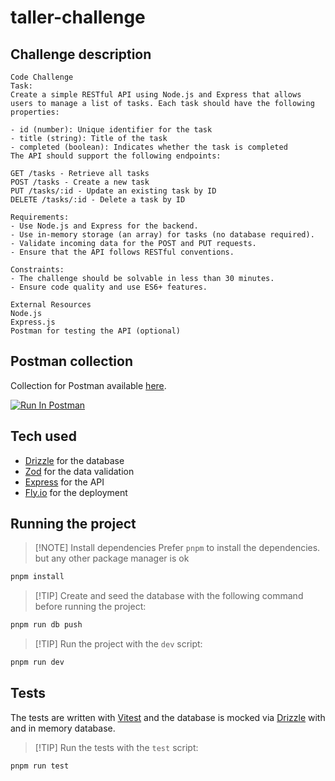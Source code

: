 # taller-challenge

## Challenge description

```
Code Challenge
Task:
Create a simple RESTful API using Node.js and Express that allows users to manage a list of tasks. Each task should have the following properties:

- id (number): Unique identifier for the task
- title (string): Title of the task
- completed (boolean): Indicates whether the task is completed
The API should support the following endpoints:

GET /tasks - Retrieve all tasks
POST /tasks - Create a new task
PUT /tasks/:id - Update an existing task by ID
DELETE /tasks/:id - Delete a task by ID

Requirements:
- Use Node.js and Express for the backend.
- Use in-memory storage (an array) for tasks (no database required).
- Validate incoming data for the POST and PUT requests.
- Ensure that the API follows RESTful conventions.

Constraints:
- The challenge should be solvable in less than 30 minutes.
- Ensure code quality and use ES6+ features.

External Resources
Node.js
Express.js
Postman for testing the API (optional)
```

## Postman collection

Collection for Postman available [here][postman-collection].

[![Run In Postman](https://run.pstmn.io/button.svg)][run-in-postman]

## Tech used

- [Drizzle][drizzle] for the database
- [Zod][zod] for the data validation
- [Express][express] for the API
- [Fly.io][fly-io] for the deployment

## Running the project

> [!NOTE] Install dependencies
> Prefer `pnpm` to install the dependencies. but any other package manager is ok

```sh
pnpm install
```

> [!TIP] Create and seed the database with the following command before running
> the project:

```sh
pnpm run db push
```

> [!TIP] Run the project with the `dev` script:

```sh
pnpm run dev
```

## Tests

The tests are written with [Vitest][vitest] and the database is
mocked via [Drizzle][drizzle] with and in memory database.

> [!TIP] Run the tests with the `test` script:

```sh
pnpm run test
```

[postman-collection]: https://www.postman.com/research-candidate-9614848/challenges/collection/og06dlh/taller-task-challenge?action=share&creator=39071082
[run-in-postman]: https://god.gw.postman.com/run-collection/39071082-456f833a-cea2-4a82-a1e3-04ad6bd72495?action=collection%2Ffork&source=rip_markdown&collection-url=entityId%3D39071082-456f833a-cea2-4a82-a1e3-04ad6bd72495%26entityType%3Dcollection%26workspaceId%3Dbb09de1c-434f-4950-b11b-8a77ec9cbb87
[drizzle]: https://drizzle.dev/
[zod]: https://zod.dev/
[express]: https://expressjs.com/
[fly-io]: https://fly.io/
[vitest]: https://vitest.dev/guide/
